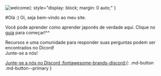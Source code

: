 ![welcome](img/welcome.png){:  style="display: block; margin: 0 auto;" }

#Olá :)
Oi, seja bem-vindo ao meu site.  

Você pode aprender como aprender japonês de verdade aqui. Clique no [guia](/docs) para começar!^^   

Recursos e uma comunidade para responder suas perguntas podem ser encontrados no Dicord!  
Junte-se a nós!  

[Junte-se a nós no Discord :fontawesome-brands-discord:](https://discord.gg/nhqjydaR8j){: .md-button .md-button--primary }  